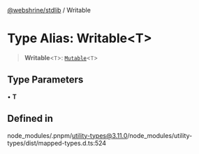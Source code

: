 [@webshrine/stdlib](../globals.md) / Writable

# Type Alias: Writable\<T\>

> **Writable**\<`T`\>: [`Mutable`](Mutable.md)\<`T`\>

## Type Parameters

• **T**

## Defined in

node\_modules/.pnpm/utility-types@3.11.0/node\_modules/utility-types/dist/mapped-types.d.ts:524
